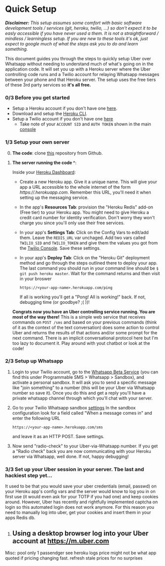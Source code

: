# Quick Setup 

***Disclaimer:** This setup assumes some comfort with basic software development tools / services (git, heroku, twilio, ...) 
so don't expect it to be easly accessible if you have never used a them. It is not a straightforward / mindless / learningless setup. If you are new to these tools it's ok, just
expect to google much of what the steps ask you to do and learn something.*

This document guides you through the steps to quickly setup Uber over Whatsapp without needing to understand much of 
what's going on in the application code. It will set you up with a Heroku server where the Uber controlling code runs and a Twilio account for relaying
Whatsapp messages between your phone and that Heroku server. The setup uses the free tiers of these 3rd party services
so **it's all free.** 

### 0/3 Before you get started
- Setup a Heroku account if you don't have one [here](https://signup.heroku.com). 
- Download and setup the [Heroku CLI](https://devcenter.heroku.com/articles/heroku-cli#download-and-install).
- Setup a Twilio account if you don't have one [here](https://www.twilio.com/try-twilio)
    - Take note of your `ACCOUNT SID` and `AUTH TOKEN` shown in the main [console](https://www.twilio.com/console)
    
### 1/3 Setup your own server

0. **The code**: clone [this](https://github.com/rmferrer/uber-by-text) repository from Github. 

1. **The server running the code ^**: 
    
    Inside your [Heroku Dashboard](https://heroku.com):
    - Create a new Heroku app. Give it a unique name. This will give your app a 
    URL accessible to the whole internet of the form *https://<your-unique-app-name>.herokuapp.com*. 
    Remember this URL, you'll need it when setting up the messaging service.
    - In the app's **Resources Tab**: provision the "Heroku Redis" add-on (Free tier) to your Heroku app. You might need
    to give Heroku a credit card number for identity verification. Don't worry they won't charge you since you'll only
    use their free services.
    - In your app's **Settings Tab**: Click on the Config Vars to edit/add them. Leave the `REDIS_URL`
    var unchaged. Add two vars called `TWILIO_SID` and `TWILIO_TOKEN` and give them the values you got from the 
    [Twilio Console](https://www.twilio.com/console). Save these settings.
    - In your app's **Deploy Tab**: Click on the "Heroku Git" deployment method and go through the steps outlined there
    to deploy your app. The last command you should run in your command line should be `$ git push heroku master`. 
    Wait for the command returns and then visit in your broswer
    
        `https://<your-app-name>.herokuapp.com/ping`
   
         If all is working you'll get a "Pong! All is working!" back. If not, debugging time (or goodbye? ;( ))!

    **Congrats now you have an Uber controlling service running. You are most of the way there!** 
    This is a simple web service that receives commands 
    on `POST /sms` and based on your previous commands (think of it as the context of the text conversation) does 
    some action to control Uber and returns the results of that actions and/or some prompt for the next command. There is an implicit
    conversational protocol here but I'm too lazy to document it. Play around with yout chatbot or look at the code!
    
### 2/3 Setup up Whatsapp

1. Login to your Twilio account, go to the [Whatsapp Beta Service](https://www.twilio.com/console/sms/whatsapp/learn) 
(you can find this under Programmable SMS > Whatsapp > Sandbox), and activate a personal sandbox. It will ask you to send 
a specific message like "join something" to a number (this will be your Uber via Whatsapp number so save it). Once you do this and get a reply you'll have a private whatsapp channel through 
which you'll chat with your server.
2. Go to your Twilio Whatsapp sandbox [settings](https://www.twilio.com/console/sms/whatsapp/sandbox)
In the sandbox configuration look for a field called "When a message comes in" and enter the following URL

    `https://<your-app-name>.herokuapp.com/sms`
    
    and leave it as an HTTP POST. Save settings.
    
3. Now send "radio-check" to your Uber-via-Whatsapp number. If you get a "Radio check" back you are now communicating with your Heroku server via Whatsapp, well done. If not, happy debugging!

### 3/3 Set up your Uber session in your server. Tbe last and hackiest step yet...

It used to be that you would save your uber credentials (email, passwd) on your Heroku 
app's config vars and the server would know to log you in on first use (it would even ask
for your TOTP if you had one) and keep cookies around. However, Uber has recently and 
rightfully implemented captcha on login so this automated login does not work anymore. For 
this reason you need to manually log into uber, get your cookies and insert them in your 
apps Redis db.

1. Using a desktop browser log into your Uber account at https://m.uber.com
    - 



Misc:
pool only 1 passendger
see heroku logs
price might not be what app quoted if pricing changing fast. refresh stale prices for no surprises
